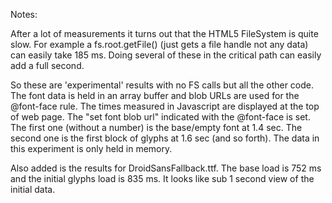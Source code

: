 Notes:

After a lot of measurements it turns out that the HTML5 FileSystem is
quite slow. For example a fs.root.getFile() (just gets a file handle not
any data) can easily take 185 ms. Doing several of these in the critical
path can easily add a full second.

So these are 'experimental' results with no FS calls but all the other
code. The font data is held in an array buffer and blob URLs are used for
the @font-face rule. The times measured in Javascript are displayed at
the top of web page. The "set font blob url" indicated with the @font-face
is set. The first one (without a number) is the base/empty font at 1.4
sec. The second one is the first block of glyphs at 1.6 sec (and so forth).
The data in this experiment is only held in memory.

Also added is the results for DroidSansFallback.ttf. The base load is 752
ms and the initial glyphs load is 835 ms. It looks like sub 1 second view
of the initial data.

